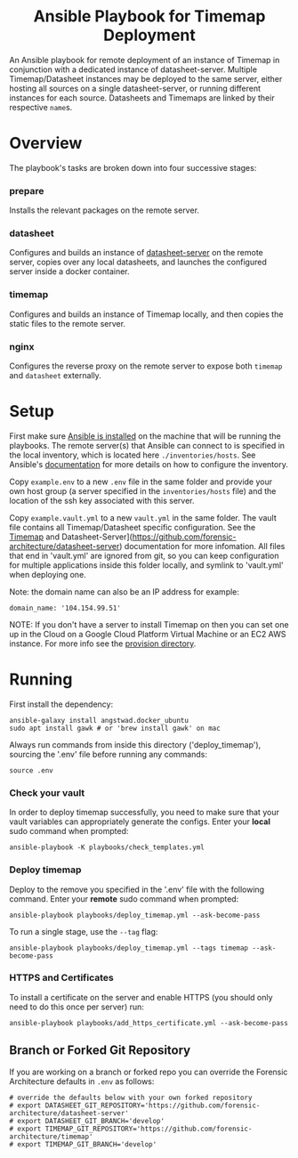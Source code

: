 <h1 align="center">
Ansible Playbook for Timemap Deployment
</h1>

An Ansible playbook for remote deployment of an instance of Timemap in
conjunction with a dedicated instance of datasheet-server. Multiple
Timemap/Datasheet instances may be deployed to the same server, either hosting
all sources on a single datasheet-server, or running different instances for
each source. Datasheets and Timemaps are linked by their respective `name`s. 

# Overview
The playbook's tasks are broken down into four successive stages:

### prepare
Installs the relevant packages on the remote server.

### datasheet
Configures and builds an instance of
[datasheet-server](https://github.com/forensic-architecture/datasheet-server)
on the remote server, copies over any local datasheets, and launches the
configured server inside a docker container.

### timemap
Configures and builds an instance of Timemap locally, and then copies the
static files to the remote server.

### nginx
Configures the reverse proxy on the remote server to expose both `timemap` and
`datasheet` externally.


# Setup 

First make sure [Ansible is
installed](https://docs.ansible.com/ansible/latest/installation_guide/intro_installation.html)
on the machine that will be running the playbooks. The remote server(s) that
Ansible can connect to is specified in the local inventory, which is located
here `./inventories/hosts`. See Ansible's
[documentation](https://docs.ansible.com/ansible/latest/user_guide/intro_inventory.html)
for more details on how to configure the inventory.

Copy `example.env` to a new `.env` file in the same folder and provide your own
host group (a server specified in the `inventories/hosts` file) and the
location of the ssh key associated with this server.

Copy `example.vault.yml` to a new `vault.yml` in the same folder. The vault
file contains all Timemap/Datasheet specific configuration. See the
[Timemap](https://github.com/forensic-architecture/timemap) and
Datasheet-Server](https://github.com/forensic-architecture/datasheet-server)
documentation for more infomation. All files that end in 'vault.yml' are
ignored from git, so you can keep configuration for multiple applications
inside this folder locally, and symlink to 'vault.yml' when deploying one.

Note: the domain name can also be an IP address for example:
```
domain_name: '104.154.99.51'
```

NOTE: If you don't have a server to install Timemap on then you can set one up
in the Cloud on a Google Cloud Platform Virtual Machine or an EC2 AWS instance.
For more info see the [provision directory](../provision/docs/terraform_readme.md).

# Running 

First install the dependency:
```
ansible-galaxy install angstwad.docker_ubuntu
sudo apt install gawk # or 'brew install gawk' on mac
```

Always run commands from inside this directory ('deploy_timemap'), sourcing the
'.env' file before running any commands:
```
source .env
```
### Check your vault
In order to deploy timemap successfully, you need to make sure that your vault
variables can appropriately generate the configs. Enter your **local** sudo
command when prompted: 
```
ansible-playbook -K playbooks/check_templates.yml
```

### Deploy timemap
Deploy to the remove you specified in the '.env' file with the following
command. Enter your **remote** sudo command when prompted:
```
ansible-playbook playbooks/deploy_timemap.yml --ask-become-pass
```

To run a single stage, use the `--tag` flag:
```
ansible-playbook playbooks/deploy_timemap.yml --tags timemap --ask-become-pass
```


### HTTPS and Certificates
To install a certificate on the server and enable HTTPS (you should only need
to do this once per server) run:
```
ansible-playbook playbooks/add_https_certificate.yml --ask-become-pass

```

## Branch or Forked Git Repository

If you are working on a branch or forked repo you can override the Forensic Architecture defaults in `.env` as follows:
```
# override the defaults below with your own forked repository
# export DATASHEET_GIT_REPOSITORY='https://github.com/forensic-architecture/datasheet-server'
# export DATASHEET_GIT_BRANCH='develop'
# export TIMEMAP_GIT_REPOSITORY='https://github.com/forensic-architecture/timemap'
# export TIMEMAP_GIT_BRANCH='develop'
```
